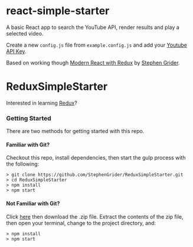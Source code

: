 # react-simple-starter

A basic React app to search the YouTube API, render results and play a selected video.

Create a new `config.js` file from `example.config.js` and add your [Youtube API Key](https://developers.google.com/youtube/v3/getting-started).

Based on working though [Modern React with Redux](https://www.udemy.com/react-redux/learn/v4/overview) by [Stephen Grider](https://github.com/StephenGrider).

# ReduxSimpleStarter

Interested in learning [Redux](https://www.udemy.com/react-redux/)?

### Getting Started

There are two methods for getting started with this repo.

#### Familiar with Git?
Checkout this repo, install dependencies, then start the gulp process with the following:

```
> git clone https://github.com/StephenGrider/ReduxSimpleStarter.git
> cd ReduxSimpleStarter
> npm install
> npm start
```

#### Not Familiar with Git?
Click [here](https://github.com/StephenGrider/ReactStarter/releases) then download the .zip file.  Extract the contents of the zip file, then open your terminal, change to the project directory, and:

```
> npm install
> npm start
```
